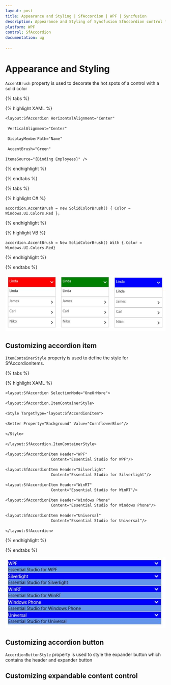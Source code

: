 ```yaml
---
layout: post
title: Appearance and Styling | SfAccordion | WPF | Syncfusion
description: Appearance and Styling of Syncfusion SfAccordion control for WPF
platform: WPF
control: SfAccordion
documentation: ug

---
```


# Appearance and Styling

`AccentBrush` property is used to decorate the hot spots of a control with a solid color

{% tabs %}

{% highlight XAML %}

    <layout:SfAccordion HorizontalAlignment="Center"

     VerticalAlignment="Center"            

     DisplayMemberPath="Name" 

     AccentBrush="Green"

    ItemsSource="{Binding Employees}" />

{% endhighlight %}

{% endtabs %}

{% tabs %}

{% highlight C# %}

    accordion.AccentBrush = new SolidColorBrush() { Color = Windows.UI.Colors.Red };

{% endhighlight %}

{% highlight VB %}

    accordion.AccentBrush = New SolidColorBrush() With {.Color = Windows.UI.Colors.Red}

{% endhighlight %}

{% endtabs %}

![](Appearence-and-Styling-images/appearence-and-styling-img1.jpeg)


## Customizing accordion item

`ItemContainerStyle` property is used to define the style for SfAccordionItems.

{% tabs %}

{% highlight XAML %}

    <layout:SfAccordion SelectionMode="OneOrMore">

    <layout:SfAccordion.ItemContainerStyle>

    <Style TargetType="layout:SfAccordionItem">

    <Setter Property="Background" Value="CornflowerBlue"/>

    </Style>

    </layout:SfAccordion.ItemContainerStyle>

    <layout:SfAccordionItem Header="WPF"
                        Content="Essential Studio for WPF"/>

    <layout:SfAccordionItem Header="Silverlight"
                        Content="Essential Studio for Silverlight"/>
						
    <layout:SfAccordionItem Header="WinRT"
                        Content="Essential Studio for WinRT"/>
						
    <layout:SfAccordionItem Header="Windows Phone"
                        Content="Essential Studio for Windows Phone"/>
						
    <layout:SfAccordionItem Header="Universal"
                        Content="Essential Studio for Universal"/>
						
    </layout:SfAccordion>

{% endhighlight %}

{% endtabs %}

![](Appearence-and-Styling-images/appearence-and-styling-img2.jpeg)

## Customizing accordion button

`AccordionButtonStyle` property is used to style the expander button which contains the header and expander button

## Customizing expandable content control



